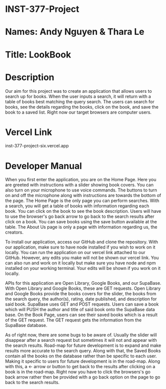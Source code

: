 # INST-377-Project

# Names: Andy Nguyen & Thara Le

# Title: LookBook

# Description
Our aim for this project was to create an application that allows users to search up for books. When the user inputs a search, it will return with a table of books best matching the query search. The users can search for books, see the details regarding the books, click on the book, and save the book to a saved list. Right now our target browsers are computer users.

# Vercel Link
inst-377-project-six.vercel.app




# Developer Manual


When you first enter the application, you are on the Home Page. Here you are greeted with instructions with a slider showing book covers. You can also turn on your microphone to use voice commands. The buttons to turn on and off the microphone along with instructions are towards the bottom of the page. The Home Page is the only page you can perform searches. With a search, you will get a table of books with information regarding each book. You can click on the book to see the book description. Users will have to use the browser's go back arrow to go back to the search results after click on a book. You can save books using the save button available at the table. The About Us page is only a page with information regarding us, the creators.

To install our application, access our GitHub and clone the repository. With our application, make sure to have node installed if you wish to work on it locally. You can run the application on our vercel link attached to our GitHub. However, any edits you make will not be shown our vercel link. You can also run and work on it locally but make sure you have node and npm installed on your working terminal. Your edits will be shown if you work on it locally. 

APIs for this application are Open Library, Google Books, and our SupaBase. With Open Library and Google Books, these are GET requests. Open Library and Google Books provide the books covers for the slider, the books from the search query, the author(s), rating, date published, and description for said book. SupaBase uses GET and POST requests. Users can save a book which will PUSH the author and title of said book onto the SupaBase data base. On the Book Page, users can see their saved books which is a result of the GET request. The GET request gets the information from the SupaBase database.

As of right now, there are some bugs to be aware of. Usually the slider will disappear after a search request but sometimes it will not and appear with the search results. Road-map for future development is to expand and make results more accurate to the search query. Along with that, the Saved Books contain all the books on the database rather than be specific to each user. Making it specific to users for future development is in the road-map. Along with this, a <- arrow or button to get back to the results after clicking on a book is in the road-map. Right now you have to click the browsers's go back arrow rather then be provided with a go back option on the page to go back to the search results. 








